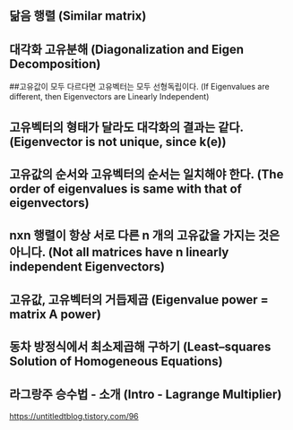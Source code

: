 ## 닮음 행렬 (Similar matrix)

## 대각화 고유분해 (Diagonalization and Eigen Decomposition)

##고유값이 모두 다르다면 고유벡터는 모두 선형독립이다. (If Eigenvalues are different, then Eigenvectors are Linearly Independent)

## 고유벡터의 형태가 달라도 대각화의 결과는 같다. (Eigenvector is not unique, since k(e))

## 고유값의 순서와 고유벡터의 순서는 일치해야 한다. (The order of eigenvalues is same with that of eigenvectors)

## nxn 행렬이 항상 서로 다른 n 개의 고유값을 가지는 것은 아니다. (Not all matrices have n linearly independent Eigenvectors)

## 고유값, 고유벡터의 거듭제곱 (Eigenvalue power = matrix A power)

## 동차 방정식에서 최소제곱해 구하기 (Least–squares Solution of Homogeneous Equations)

## 라그랑주 승수법 - 소개 (Intro - Lagrange Multiplier)

https://untitledtblog.tistory.com/96

#